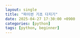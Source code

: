 ```yaml
---
layout: single
title: "파이썬 기초 다지기"
date: 2025-04-27 17:30:00 +0900
categories: [python]
tags: [python, beginner]
---
```

